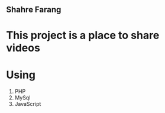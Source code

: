 ## Shahre Farang 

# This project is a place to share videos

# Using 
1. PHP
2. MySql
3. JavaScript
   